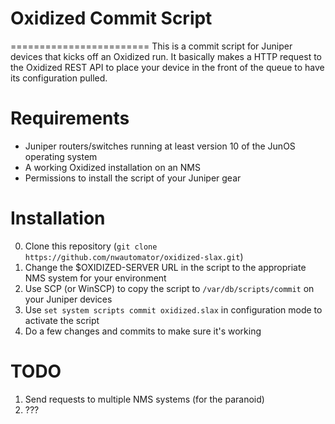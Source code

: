 # Oxidized Commit Script
========================
This is a commit script for Juniper devices that kicks off an Oxidized run. It basically makes a HTTP request to the Oxidized REST API to place your device in the front of the queue to have its configuration pulled.

Requirements
============
- Juniper routers/switches running at least version 10 of the JunOS operating system
- A working Oxidized installation on an NMS
- Permissions to install the script of your Juniper gear

Installation
============
0. Clone this repository (```git clone https://github.com/nwautomator/oxidized-slax.git```)
1. Change the $OXIDIZED-SERVER URL in the script to the appropriate NMS system for your environment
2. Use SCP (or WinSCP) to copy the script to `/var/db/scripts/commit` on your Juniper devices
3. Use `set system scripts commit oxidized.slax` in configuration mode to activate the script
4. Do a few changes and commits to make sure it's working

TODO
====
1. Send requests to multiple NMS systems (for the paranoid)
2. ???
